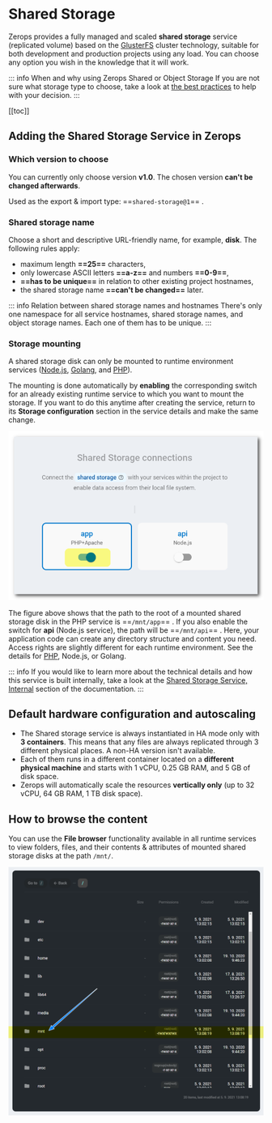 # Shared Storage

Zerops provides a fully managed and scaled **shared storage** service (replicated volume) based on the [GlusterFS](https://docs.gluster.org) cluster technology, suitable for both development and production projects using any load. You can choose any option you wish in the knowledge that it will work.

<!-- markdownlint-disable DOCSMD004 -->
::: info When and why using Zerops Shared or Object Storage
If you are not sure what storage type to choose, take a look at [the best practices](/knowledge-base/best-practices/when-and-why-use-shared-or-object-storage.html) to help with your decision.
:::
<!-- markdownlint-enable DOCSMD004 -->

[[toc]]

## Adding the Shared Storage Service in Zerops

### Which version to choose

You can currently only choose version **v1.0**. The chosen version **can't be changed afterwards**.

Used as the export & import type: ==`shared-storage@1`== .

### Shared storage name

Choose a short and descriptive URL-friendly name, for example, **disk**. The following rules apply:

* maximum length **==25==** characters,
* only lowercase ASCII letters **==a-z==** and numbers **==0-9==**,
* **==has to be unique==** in relation to other existing project hostnames,
* the shared storage name **==can't be changed==** later.

<!-- markdownlint-disable DOCSMD004 -->
::: info Relation between shared storage names and hostnames
There's only one namespace for all service hostnames, shared storage names, and object storage names. Each one of them has to be unique.
:::
<!-- markdownlint-enable DOCSMD004 -->

### Storage mounting

A shared storage disk can only be mounted to runtime environment services ([Node.js](/documentation/services/runtimes/nodejs.html#accessing-a-zerops-shared-storage), [Golang](/documentation/services/runtimes/golang.html#accessing-a-zerops-shared-storage), and [PHP](/documentation/services/runtimes/php.html#accessing-a-zerops-shared-storage)).

The mounting is done automatically by **enabling** the corresponding switch for an already existing runtime service to which you want to mount the storage. If you want to do this anytime after creating the service, return to its **Storage configuration** section in the service details and make the same change.

![Shared Storage](./images/Mount-Shared-Storage.png "Mount a Shared Storage")

The figure above shows that the path to the root of a mounted shared storage disk in the PHP service is ==`/mnt/app`== . If you also enable the switch for **api** (Node.js service), the path will be ==`/mnt/api`== . Here, your application code can create any directory structure and content you need. Access rights are slightly different for each runtime environment. See the details for [PHP](/documentation/services/runtimes/php.html#accessing-a-zerops-shared-storage), Node.js, or Golang.

<!-- markdownlint-disable DOCSMD004 -->
::: info 
If you would like to learn more about the technical details and how this service is built internally, take a look at the [Shared Storage Service, Internal](/documentation/overview/how-zerops-works-inside/glusterfs-cluster-internally.html) section of the documentation.
:::
<!-- markdownlint-enable DOCSMD004 -->

## Default hardware configuration and autoscaling

* The Shared storage service is always instantiated in HA mode only with **3 containers**. This means that any files are always replicated through 3 different physical places. A non-HA version isn't available.
* Each of them runs in a different container located on a **different physical machine** and starts with 1 vCPU, 0.25 GB RAM, and 5 GB of disk space.
* Zerops will automatically scale the resources **vertically only** (up to 32 vCPU, 64 GB RAM, 1 TB disk space).

## How to browse the content

You can use the **File browser** functionality available in all runtime services to view folders, files, and their contents & attributes of mounted shared storage disks at the path `/mnt/`.

![Shared Storage](./images/Mounted-Shared-Storage-Content.png "Mounted Shared Storage Content")
